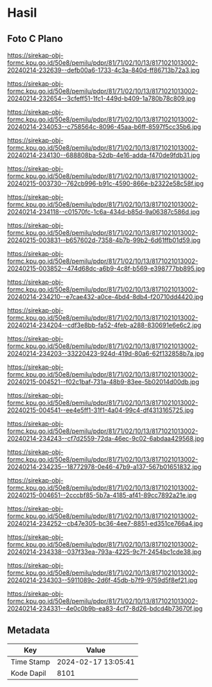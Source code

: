 # Hasil

## Foto C Plano

https://sirekap-obj-formc.kpu.go.id/50e8/pemilu/pdpr/81/71/02/10/13/8171021013002-20240214-232639--defb00a6-1733-4c3a-840d-ff86713b72a3.jpg

https://sirekap-obj-formc.kpu.go.id/50e8/pemilu/pdpr/81/71/02/10/13/8171021013002-20240214-232654--3cfeff51-1fc1-449d-b409-1a780b78c809.jpg

https://sirekap-obj-formc.kpu.go.id/50e8/pemilu/pdpr/81/71/02/10/13/8171021013002-20240214-234053--c758564c-8096-45aa-b6ff-8597f5cc35b6.jpg

https://sirekap-obj-formc.kpu.go.id/50e8/pemilu/pdpr/81/71/02/10/13/8171021013002-20240214-234130--688808ba-52db-4e16-adda-f470de9fdb31.jpg

https://sirekap-obj-formc.kpu.go.id/50e8/pemilu/pdpr/81/71/02/10/13/8171021013002-20240215-003730--762cb996-b91c-4590-866e-b2322e58c58f.jpg

https://sirekap-obj-formc.kpu.go.id/50e8/pemilu/pdpr/81/71/02/10/13/8171021013002-20240214-234118--c01570fc-1c6a-434d-b85d-9a06387c586d.jpg

https://sirekap-obj-formc.kpu.go.id/50e8/pemilu/pdpr/81/71/02/10/13/8171021013002-20240215-003831--b657602d-7358-4b7b-99b2-6d61ffb01d59.jpg

https://sirekap-obj-formc.kpu.go.id/50e8/pemilu/pdpr/81/71/02/10/13/8171021013002-20240215-003852--474d68dc-a6b9-4c8f-b569-e398777bb895.jpg

https://sirekap-obj-formc.kpu.go.id/50e8/pemilu/pdpr/81/71/02/10/13/8171021013002-20240214-234210--e7cae432-a0ce-4bd4-8db4-f20710dd4420.jpg

https://sirekap-obj-formc.kpu.go.id/50e8/pemilu/pdpr/81/71/02/10/13/8171021013002-20240214-234204--cdf3e8bb-fa52-4feb-a288-830691e6e6c2.jpg

https://sirekap-obj-formc.kpu.go.id/50e8/pemilu/pdpr/81/71/02/10/13/8171021013002-20240214-234203--33220423-924d-419d-80a6-62f132858b7a.jpg

https://sirekap-obj-formc.kpu.go.id/50e8/pemilu/pdpr/81/71/02/10/13/8171021013002-20240215-004521--f02c1baf-731a-48b9-83ee-5b02014d00db.jpg

https://sirekap-obj-formc.kpu.go.id/50e8/pemilu/pdpr/81/71/02/10/13/8171021013002-20240215-004541--ee4e5ff1-31f1-4a04-99c4-df4313165725.jpg

https://sirekap-obj-formc.kpu.go.id/50e8/pemilu/pdpr/81/71/02/10/13/8171021013002-20240214-234243--cf7d2559-72da-46ec-9c02-6abdaa429568.jpg

https://sirekap-obj-formc.kpu.go.id/50e8/pemilu/pdpr/81/71/02/10/13/8171021013002-20240214-234235--18772978-0e46-47b9-a137-567b01651832.jpg

https://sirekap-obj-formc.kpu.go.id/50e8/pemilu/pdpr/81/71/02/10/13/8171021013002-20240215-004651--2cccbf85-5b7a-4185-af41-89cc7892a21e.jpg

https://sirekap-obj-formc.kpu.go.id/50e8/pemilu/pdpr/81/71/02/10/13/8171021013002-20240214-234252--cb47e305-bc36-4ee7-8851-ed351ce766a4.jpg

https://sirekap-obj-formc.kpu.go.id/50e8/pemilu/pdpr/81/71/02/10/13/8171021013002-20240214-234338--037f33ea-793a-4225-9c7f-2454bc1cde38.jpg

https://sirekap-obj-formc.kpu.go.id/50e8/pemilu/pdpr/81/71/02/10/13/8171021013002-20240214-234303--5911089c-2d6f-45db-b7f9-9759d5f8ef21.jpg

https://sirekap-obj-formc.kpu.go.id/50e8/pemilu/pdpr/81/71/02/10/13/8171021013002-20240214-234331--4e0c0b9b-ea83-4cf7-8d26-bdcd4b73670f.jpg


## Metadata

| Key        | Value               |
| ---------- | ------------------- |
| Time Stamp | 2024-02-17 13:05:41 |
| Kode Dapil | 8101                |



